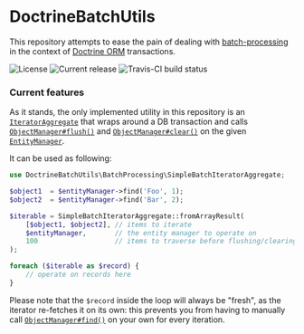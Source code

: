 # DoctrineBatchUtils

This repository attempts to ease the pain of dealing with 
[batch-processing](http://docs.doctrine-project.org/projects/doctrine-orm/en/latest/reference/batch-processing.html)
in the context of [Doctrine ORM](http://docs.doctrine-project.org/projects/doctrine-orm/en/latest/)
transactions.

![License](https://img.shields.io/packagist/l/ocramius/doctrine-batch-utils.svg)
![Current release](https://img.shields.io/packagist/v/ocramius/doctrine-batch-utils.svg)
![Travis-CI build status](https://img.shields.io/travis/Ocramius/DoctrineBatchUtils.svg)

### Current features

As it stands, the only implemented utility in this repository is an 
[`IteratorAggregate`](http://php.net/manual/en/class.iteratoraggregate.php) that wraps around
a DB transaction and calls 
[`ObjectManager#flush()`](https://github.com/doctrine/common/blob/v2.5.1/lib/Doctrine/Common/Persistence/ObjectManager.php#L120)
and [`ObjectManager#clear()`](https://github.com/doctrine/common/blob/v2.5.1/lib/Doctrine/Common/Persistence/ObjectManager.php#L88)
on the given [`EntityManager`](https://github.com/doctrine/doctrine2/blob/v2.5.1/lib/Doctrine/ORM/EntityManagerInterface.php).

It can be used as following:

```php
use DoctrineBatchUtils\BatchProcessing\SimpleBatchIteratorAggregate;

$object1  = $entityManager->find('Foo', 1);
$object2  = $entityManager->find('Bar', 2);

$iterable = SimpleBatchIteratorAggregate::fromArrayResult(
    [$object1, $object2], // items to iterate
    $entityManager,       // the entity manager to operate on
    100                   // items to traverse before flushing/clearing
);

foreach ($iterable as $record) {
    // operate on records here
}
```

Please note that the `$record` inside the loop will always be "fresh", as
the iterator re-fetches it on its own: this prevents you from having to
manually call [`ObjectManager#find()`](https://github.com/doctrine/common/blob/v2.5.1/lib/Doctrine/Common/Persistence/ObjectManager.php#L42)
on your own for every iteration.
